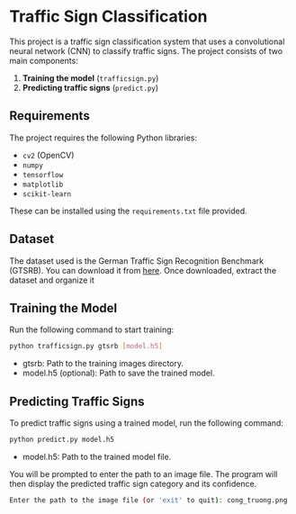 # Traffic Sign Classification

This project is a traffic sign classification system that uses a convolutional neural network (CNN) to classify traffic signs. The project consists of two main components:

1. **Training the model** (`trafficsign.py`)
2. **Predicting traffic signs** (`predict.py`)

## Requirements

The project requires the following Python libraries:

- `cv2` (OpenCV)
- `numpy`
- `tensorflow`
- `matplotlib`
- `scikit-learn`

These can be installed using the `requirements.txt` file provided.

## Dataset

The dataset used is the German Traffic Sign Recognition Benchmark (GTSRB). You can download it from [here](http://benchmark.ini.rub.de/?section=gtsrb&subsection=dataset). Once downloaded, extract the dataset and organize it
## Training the Model

Run the following command to start training:

```bash
python trafficsign.py gtsrb [model.h5]
```
- gtsrb: Path to the training images directory.
- model.h5 (optional): Path to save the trained model.
## Predicting Traffic Signs

To predict traffic signs using a trained model, run the following command:
    
```bash
python predict.py model.h5
```
- model.h5: Path to the trained model file.  

You will be prompted to enter the path to an image file. The program will then display the predicted traffic sign category and its confidence.

```bash
Enter the path to the image file (or 'exit' to quit): cong_truong.png
```